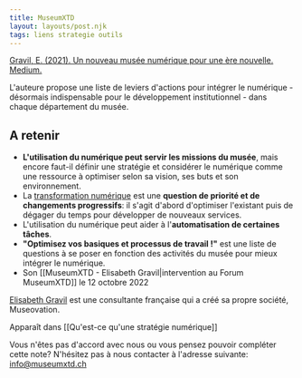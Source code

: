 ```yaml
---
title: MuseumXTD
layout: layouts/post.njk
tags: liens strategie outils
---
```


[Gravil, E. (2021). Un nouveau musée numérique pour une ère nouvelle. Medium.](https://elisagravil.medium.com/un-nouveau-mus%C3%A9e-num%C3%A9rique-pour-une-%C3%A8re-nouvelle-8fedf8ff7c1a)

L'auteure propose une liste de leviers d'actions pour intégrer le numérique - désormais indispensable pour le développement institutionnel - dans chaque département du musée. 

## A retenir
- **L'utilisation du numérique peut servir les missions du musée**, mais encore faut-il définir une stratégie et considérer le numérique comme une ressource à optimiser selon sa vision, ses buts et son environnement. 
- La [transformation numérique](https://miro.medium.com/max/1400/1*Akhqk_swRs2_pe_-IRQVBA.png) est une **question de priorité et de changements progressifs**: il s'agit d'abord d'optimiser l'existant puis de dégager du temps pour développer de nouveaux services. 
- L'utilisation du numérique peut aider à l'**automatisation de certaines tâches**. 
- **"Optimisez vos basiques et processus de travail !"** est une liste de questions à se poser en fonction des activités du musée pour mieux intégrer le numérique. 
- Son [[MuseumXTD - Elisabeth Gravil|intervention au Forum MuseumXTD]] le 12 octobre 2022 

[Elisabeth Gravil](https://www.linkedin.com/in/elisagravil/) est une consultante française qui a créé sa propre société, Museovation.  

Apparaît dans [[Qu'est-ce qu'une stratégie numérique]]

Vous n'êtes pas d'accord avec nous ou vous pensez pouvoir compléter cette note? N'hésitez pas à nous contacter à l'adresse suivante: [info@museumxtd.ch](mailto:info@museumxtd.ch)